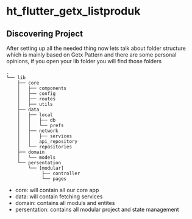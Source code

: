 # ht_flutter_getx_listproduk

## Discovering Project
After setting up all the needed thing now lets talk about folder structure which is mainly based on Getx Pattern and there are some personal opinions, if you open your lib folder you will find those folders

```
.
└── lib
    ├── core
    │   ├── components
    │   ├── config
    │   ├── routes
    │   ├── utils
    ├── data
    │   ├── local
    │   │   ├── db
    │   │   └── prefs
    │   ├── network
    │   │   ├── services
    │   │   api_repository 
    │   └── repositories
    ├── domain
    │   └── models
    └── persentation
        └── [modular]
             ├── controller
             └── pages
```

- core: will contain all our core app 
- data: will contain fetching services
- domain: contains all moduls and entites
- persentation: contains all modular project and state management